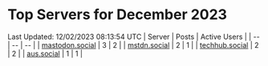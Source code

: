 # Top Servers for December 2023
Last Updated: 12/02/2023 08:13:54 UTC
| Server | Posts | Active Users |
| -- | -- | -- |
| [mastodon.social](https://mastodon.social/tags/PowerShell) | 3 | 2 |
| [mstdn.social](https://mstdn.social/tags/PowerShell) | 2 | 1 |
| [techhub.social](https://techhub.social/tags/PowerShell) | 2 | 2 |
| [aus.social](https://aus.social/tags/PowerShell) | 1 | 1 |
